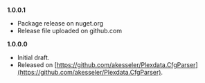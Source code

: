 

**1.0.0.1**
- Package release on nuget.org
- Release file uploaded on github.com

**1.0.0.0**

- Initial draft.
- Released on [https://github.com/akesseler/Plexdata.CfgParser](https://github.com/akesseler/Plexdata.CfgParser).

